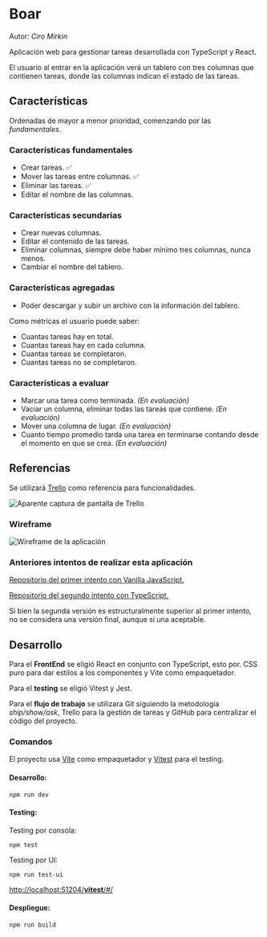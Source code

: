 # Boar
Autor: *Ciro Mirkin*

Aplicación web para gestionar tareas desarrollada con TypeScript y React.

El usuario al entrar en la aplicación verá un tablero con tres columnas que contienen tareas, donde las columnas indican el estado de las tareas.

## Características

Ordenadas de mayor a menor prioridad, comenzando por las *fundamentales*.

### Características fundamentales

* Crear tareas. :white_check_mark:
* Mover las tareas entre columnas. :white_check_mark:
* Eliminar las tareas. :white_check_mark:
* Editar el nombre de las columnas.

### Características secundarias

* Crear nuevas columnas.
* Editar el contenido de las tareas.
* Eliminar columnas, siempre debe haber mínimo tres columnas, nunca menos.
* Cambiar el nombre del tablero.

### Características agregadas

* Poder descargar y subir un archivo con la información del tablero.

Como métricas el usuario puede saber:

* Cuantas tareas hay en total.
* Cuantas tareas hay en cada columna.
* Cuantas tareas se completaron.
* Cuantas tareas no se completaron.

### Características a evaluar

* Marcar una tarea como terminada. *(En evaluación)*
* Vaciar un columna, eliminar todas las tareas que contiene. *(En evaluación)*
* Mover una columna de lugar. *(En evaluación)*
* Cuanto tiempo promedio tarda una tarea en terminarse contando desde el momento en que se crea. *(En evaluación)*

## Referencias

Se utilizará [Trello](https://trello.com/es) como referencia para funcionalidades.

![Aparente captura de pantalla de Trello](https://lh3.googleusercontent.com/u/0/drive-viewer/AK7aPaCeOAXU-0eStwRIA1J8rc0EYGAh6SO3vUQ4RmIi22Mo--p96TVOvWFubjeQXexVslcxE2MFcCjfXrKOdBLMG4OPa9X0=w1024-h484)

### Wireframe

![Wireframe de la aplicación]()

### Anteriores intentos de realizar esta aplicación

[Repositorio del primer intento con Vanilla JavaScript.](https://github.com/CiroMirkin/miniVirtualKanbanTable)

[Repositorio del segundo intento con TypeScript.](https://github.com/CiroMirkin/Kan-Ban)

Si bien la segunda versión es estructuralmente superior al primer intento, no se considera una versión final, aunque si una aceptable.

## Desarrollo

Para el **FrontEnd** se eligió React en conjunto con TypeScript, esto por. CSS puro para dar estilos a los componentes y Vite como empaquetador.

Para el **testing** se eligió Vitest y Jest.

Para el **flujo de trabajo** se utilizara Git siguiendo la metodología *ship/show/ask*, Trello para la gestión de tareas y GitHub para centralizar el código del proyecto.

### Comandos

El proyecto usa [Vite](https://vitejs.dev/) como empaquetador y [Vitest](https://vitest.dev/guide/) para el testing.

#### Desarrollo:

```
npm run dev
```

#### Testing: 

Testing por consola:

```
npm test
```

Testing por UI:

```
npm run test-ui
```

[http://localhost:51204/__vitest__/#/](http://localhost:51204/__vitest__/#/)

#### Despliegue:

```
npm run build
```